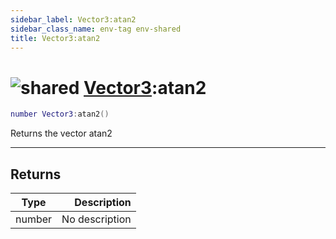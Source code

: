 ```yaml
---
sidebar_label: Vector3:atan2
sidebar_class_name: env-tag env-shared
title: Vector3:atan2
---
```


# <img src='/img/wiki/shared.png' alt='shared' classname='env-tag' /> [Vector3](../vector3/README.md):atan2

```lua
number Vector3:atan2()
```

Returns the vector atan2<br/>

-----------------
## Returns

| Type   | Description |
| ------ | ----------: |
| number | No description |
